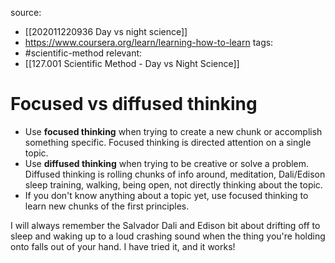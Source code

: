 source: 
- [[202011220936 Day vs night science]]
- https://www.coursera.org/learn/learning-how-to-learn
tags:
- #scientific-method 
relevant:
- [[127.001 Scientific Method - Day vs Night Science]]

# Focused vs diffused thinking

* Use **focused thinking** when trying to create a new chunk or accomplish something specific. Focused thinking is directed attention on a single topic.
* Use **diffused thinking** when trying to be creative or solve a problem. Diffused thinking is rolling chunks of info around, meditation, Dali/Edison sleep training, walking, being open, not directly thinking about the topic.
* If you don't know anything about a topic yet, use focused thinking to learn new chunks of the first principles.  

I will always remember the Salvador Dali and Edison bit about drifting off to sleep and waking up to a loud crashing sound when the thing you're holding onto falls out of your hand. I have tried it, and it works!
